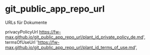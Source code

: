 # git_public_app_repo_url
URLs für Dokumente


privacyPolicyUrl https://fw-max.github.io/git_public_app_repo_url/plant_id_private_policy_de.md',
termsOfUseUrl  'https://fw-max.github.io/git_public_app_repo_url/plant_id_terms_of_use.md',
